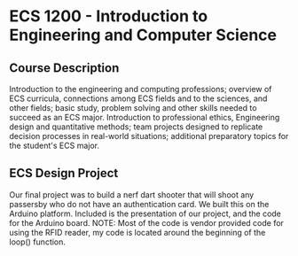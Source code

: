# ECS 1200 - Introduction to Engineering and Computer Science

## Course Description

Introduction to the engineering and computing professions; overview of ECS curricula, connections among ECS fields and to the sciences, and other fields; basic study, problem solving and other skills needed to succeed as an ECS major. Introduction to professional ethics, Engineering design and quantitative methods; team projects designed to replicate decision processes in real-world situations; additional preparatory topics for the student's ECS major.

## ECS Design Project

Our final project was to build a nerf dart shooter that will shoot any passersby who do not have an authentication card. We built this on the Arduino platform. Included is the presentation of our project, and the code for the Arduino board. NOTE: Most of the code is vendor provided code for using the RFID reader, my code is located around the beginning of the loop() function.
